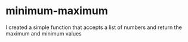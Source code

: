 # minimum-maximum
I created a simple function that accepts a list of numbers and return the maximum and minimum values 
